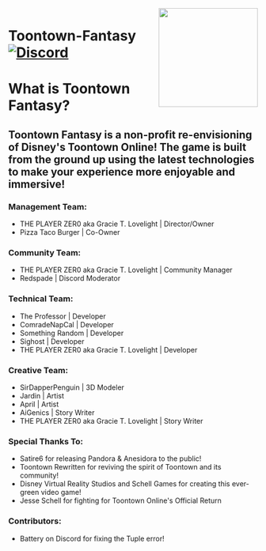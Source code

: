 <img src="https://github.com/PLAYER-ZER0-STUDIOS-Toontown-Fantasy/Toontown_Fantasy/blob/main/assets/images/github-logo/fantasy-logo.png" align="right" width="200" />

# Toontown-Fantasy [![Discord][discordImg]][discordLink]

# What is Toontown Fantasy?
 
## Toontown Fantasy is a non-profit re-envisioning of Disney's Toontown Online! The game is built from the ground up using the latest technologies to make your experience more enjoyable and immersive!

### Management Team:
* THE PLAYER ZER0 aka Gracie T. Lovelight | Director/Owner
* Pizza Taco Burger | Co-Owner

### Community Team:

* THE PLAYER ZER0 aka Gracie T. Lovelight | Community Manager
* Redspade | Discord Moderator

### Technical Team:
* The Professor | Developer
* ComradeNapCal | Developer
* Something Random | Developer
* Sighost | Developer
* THE PLAYER ZER0 aka Gracie T. Lovelight | Developer

### Creative Team:
* SirDapperPenguin | 3D Modeler
* Jardin | Artist
* April | Artist
* AiGenics | Story Writer
* THE PLAYER ZER0 aka Gracie T. Lovelight | Story Writer

### Special Thanks To:
* Satire6 for releasing Pandora & Anesidora to the public!
* Toontown Rewritten for reviving the spirit of Toontown and its community!
* Disney Virtual Reality Studios and Schell Games for creating this ever-green video game!
* Jesse Schell for fighting for Toontown Online's Official Return

### Contributors:
* Battery on Discord for fixing the Tuple error!

[discordImg]: https://img.shields.io/badge/Discord-PLAYER%20ZER0%20STUDIOS-7289DA?logo=discord&logoWidth=18&colorB=7289DA&style=for-the-badge

[discordLink]: https://discord.com/invite/9fgW8jAaf6/